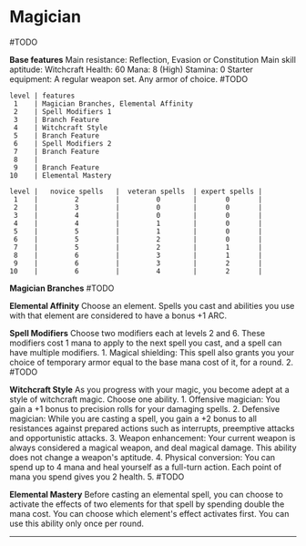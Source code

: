# Magician
#TODO 

**Base features**
	Main resistance: Reflection, Evasion or Constitution
	Main skill aptitude: Witchcraft
	Health: 60
	Mana: 8 (High)
	Stamina: 0
	Starter equipment:
		A regular weapon set.
		Any armor of choice.
		#TODO 

```magician_class_features
level | features
 1    | Magician Branches, Elemental Affinity
 2    | Spell Modifiers 1
 3    | Branch Feature
 4    | Witchcraft Style
 5    | Branch Feature
 6    | Spell Modifiers 2
 7    | Branch Feature
 8    | 
 9    | Branch Feature
10    | Elemental Mastery
```

```magician_spell_amount
level |   novice spells   |  veteran spells  | expert spells |
 1    |         2         |         0        |       0       |
 2    |         3         |         0        |       0       |
 3    |         4         |         0        |       0       |
 4    |         4         |         1        |       0       |
 5    |         5         |         1        |       0       |
 6    |         5         |         2        |       0       |
 7    |         5         |         2        |       1       |
 8    |         6         |         3        |       1       |
 9    |         6         |         3        |       2       |
10    |         6         |         4        |       2       |
```

**Magician Branches**
	#TODO 

**Elemental Affinity**
	Choose an element. Spells you cast and abilities you use with that element are considered to have a bonus +1 ARC.

**Spell Modifiers**
	Choose two modifiers each at levels 2 and 6. 
	These modifiers cost 1 mana to apply to the next spell you cast, and a spell can have multiple modifiers.
	1. Magical shielding: This spell also grants you your choice of temporary armor equal to the base mana cost of it, for a round.
	2. #TODO 

**Witchcraft Style**
	As you progress with your magic, you become adept at a style of witchcraft magic. Choose one ability.
	1. Offensive magician: You gain a +1 bonus to precision rolls for your damaging spells.
	2. Defensive magician: While you are casting a spell, you gain a +2 bonus to all resistances against prepared actions such as interrupts, preemptive attacks and opportunistic attacks. 
	3. Weapon enhancement: Your current weapon is always considered a magical weapon, and deal magical damage. This ability does not change a weapon's aptitude.
	4. Physical conversion: You can spend up to 4 mana and heal yourself as a full-turn action. Each point of mana you spend gives you 2 health.
	5. #TODO 

**Elemental Mastery**
	Before casting an elemental spell, you can choose to activate the effects of two elements for that spell by spending double the mana cost. You can choose which element's effect activates first. You can use this ability only once per round.



---
